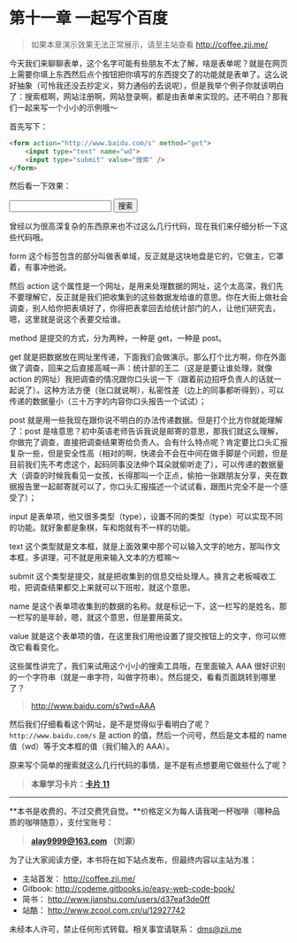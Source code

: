 第十一章 一起写个百度
===

> 如果本章演示效果无法正常展示，请至主站查看 http://coffee.zji.me/

今天我们来聊聊表单，这个名字可能有些朋友不太了解，啥是表单呢？就是在网页上需要你填上东西然后点个按钮把你填写的东西提交了的功能就是表单了。这么说好抽象（可怜我还没去抄定义，努力通俗的去说呢），但是我举个例子你就该明白了：搜索框啊，网站注册啊，网站登录啊，都是由表单来实现的。还不明白？那我们一起来写一个小小的示例哦～

首先写下：

```html
<form action="http://www.baidu.com/s" method="get">
	<input type="text" name="wd">
	<input type="submit" value="搜索" />
</form>
```
然后看一下效果：

<form action="http://www.baidu.com/s" method="get">
	<input type="text" name="wd">
	<input type="submit" value="搜索" />
</form>

曾经以为很高深复杂的东西原来也不过这么几行代码，现在我们来仔细分析一下这些代码哦。

form 这个标签包含的部分叫做表单域，反正就是这块地盘是它的，它做主，它罩着，有事冲他说。

然后 action 这个属性是一个网址，是用来处理数据的网址，这个太高深，我们先不要理解它，反正就是我们把收集到的这些数据发给谁的意思。你在大街上做社会调查，别人给你把表填好了，你得把表拿回去给统计部门的人，让他们研究去，嗯，这里就是说这个表要交给谁。

method 是提交的方式，分为两种，一种是 get，一种是 post。

get 就是把数据放在网址里传递，下面我们会做演示。那么打个比方啊，你在外面做了调查，回来之后直接高喊一声：统计部的王二（这是是要让谁处理，就像 action 的网址）我把调查的情况跟你口头说一下（跟着前边招呼负责人的话就一起说了）。这种方法方便（张口就说啊），私密性差（边上的同事都听得到），可以传递的数据量小（三十万字的内容你口头报告一个试试）；

post 就是用一些我现在跟你说不明白的办法传递数据。但是打个比方你就能理解了：post 是啥意思？初中英语老师告诉我说是邮寄的意思，那我们就这么理解，你做完了调查，直接把调查结果寄给负责人。会有什么特点呢？肯定要比口头汇报复杂一些，但是安全性高（相对的啊，快递会不会在中间在做手脚是个问题，但是目前我们先不考虑这个，起码同事没法伸个耳朵就偷听走了），可以传递的数据量大（调查的时候我看见一女孩，长得那叫一个正点，偷拍一张跟朋友分享，夹在数据报告里一起邮寄就可以了，你口头汇报描述一个试试看，跟图片完全不是一个感受了）；

input 是表单项，他又很多类型（type），设置不同的类型（type）可以实现不同的功能。就好象都是象棋，车和炮就有不一样的功能。

text 这个类型就是文本框，就是上面效果中那个可以输入文字的地方，那叫作文本框，多讲理，可不就是用来输入文本的方框嘛～

submit 这个类型是提交，就是把收集到的信息交给处理人。换言之老板喊收工啦，把调查结果都交上来就可以下班啦，就这个意思。

name 是这个表单项收集到的数据的名称。就是标记一下，这一栏写的是姓名，那一栏写的是年龄，嗯，就这个意思，但是要用英文。

value 就是这个表单项的值，在这里我们用他设置了提交按钮上的文字，你可以修改它看看变化。

这些属性讲完了，我们来试用这个小小的搜索工具哦，在里面输入 AAA 很好识别的一个字符串（就是一串字符，叫做字符串）。然后提交，看看页面跳转到哪里了？

> http://www.baidu.com/s?wd=AAA

然后我们仔细看看这个网址，是不是觉得似乎看明白了呢？`http://www.baidu.com/s` 是 action 的值，然后一个问号，然后是文本框的 name 值（wd）等于文本框的值（我们输入的 AAA）。

原来写个简单的搜索就这么几行代码的事情，是不是有点想要用它做些什么了呢？

> **本章学习卡片：[卡片 11](http://coffee.zji.me/card.html?name=chapter11)**

---

**本书是收费的，不过交费凭自觉。**价格定义为每人请我喝一杯咖啡（哪种品质的咖啡随意），支付宝账号：

> **alay9999@163.com  （刘源）**

为了让大家阅读方便，本书将在如下站点发布，但最终内容以主站为准：

* 主站首发： http://coffee.zji.me/
* Gitbook: http://codeme.gitbooks.io/easy-web-code-book/
* 简书： http://www.jianshu.com/users/d37eaf3de0ff
* 站酷： http://www.zcool.com.cn/u/12927742

未经本人许可，禁止任何形式转载。相关事宜请联系： dms@zji.me